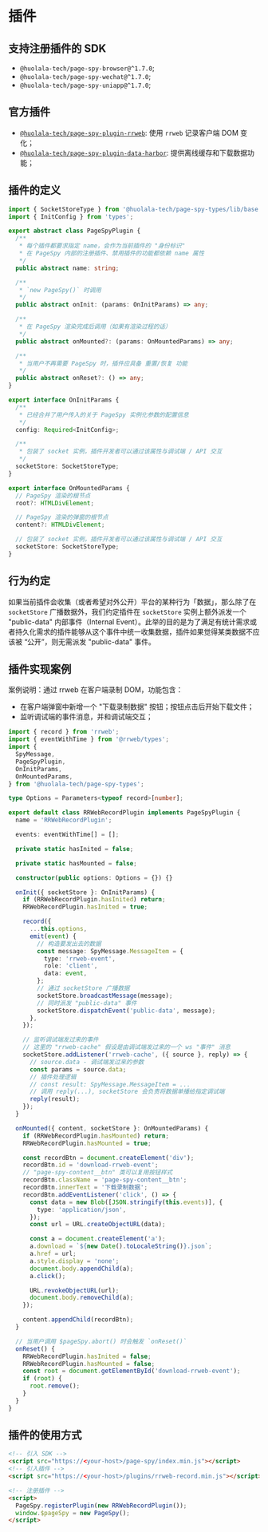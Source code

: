 # 插件

## 支持注册插件的 SDK

- `@huolala-tech/page-spy-browser@^1.7.0`;
- `@huolala-tech/page-spy-wechat@^1.7.0`;
- `@huolala-tech/page-spy-uniapp@^1.7.0`;

## 官方插件

- [`@huolala-tech/page-spy-plugin-rrweb`](../packages/page-spy-plugin-rrweb): 使用 `rrweb` 记录客户端 DOM 变化；
- [`@huolala-tech/page-spy-plugin-data-harbor`](../packages/page-spy-plugin-data-harbor): 提供离线缓存和下载数据功能；

## 插件的定义

```ts
import { SocketStoreType } from '@huolala-tech/page-spy-types/lib/base';
import { InitConfig } from 'types';

export abstract class PageSpyPlugin {
  /**
   * 每个插件都要求指定 name，会作为当前插件的 "身份标识"
   * 在 PageSpy 内部的注册插件、禁用插件的功能都依赖 name 属性
   */
  public abstract name: string;

  /**
   * `new PageSpy()` 时调用
   */
  public abstract onInit: (params: OnInitParams) => any;

  /**
   * 在 PageSpy 渲染完成后调用（如果有渲染过程的话）
   */
  public abstract onMounted?: (params: OnMountedParams) => any;

  /**
   * 当用户不再需要 PageSpy 时，插件应具备 重置/恢复 功能
   */
  public abstract onReset?: () => any;
}

export interface OnInitParams {
  /**
   * 已经合并了用户传入的关于 PageSpy 实例化参数的配置信息
   */
  config: Required<InitConfig>;

  /**
   * 包装了 socket 实例，插件开发者可以通过该属性与调试端 / API 交互
   */
  socketStore: SocketStoreType;
}

export interface OnMountedParams {
  // PageSpy 渲染的根节点
  root?: HTMLDivElement;

  // PageSpy 渲染的弹窗的根节点
  content?: HTMLDivElement;

  // 包装了 socket 实例，插件开发者可以通过该属性与调试端 / API 交互
  socketStore: SocketStoreType;
}
```

## 行为约定

如果当前插件会收集（或者希望对外公开）平台的某种行为「数据」，那么除了在 `socketStore` 广播数据外，我们约定插件在 `socketStore` 实例上额外派发一个 "public-data" 内部事件（Internal Event）。此举的目的是为了满足有统计需求或者持久化需求的插件能够从这个事件中统一收集数据，插件如果觉得某类数据不应该被 “公开”，则无需派发 "public-data" 事件。

## 插件实现案例

案例说明：通过 rrweb 在客户端录制 DOM，功能包含：

- 在客户端弹窗中新增一个 "下载录制数据" 按钮；按钮点击后开始下载文件；
- 监听调试端的事件消息，并和调试端交互；

```ts
import { record } from 'rrweb';
import { eventWithTime } from '@rrweb/types';
import {
  SpyMessage,
  PageSpyPlugin,
  OnInitParams,
  OnMountedParams,
} from '@huolala-tech/page-spy-types';

type Options = Parameters<typeof record>[number];

export default class RRWebRecordPlugin implements PageSpyPlugin {
  name = 'RRWebRecordPlugin';

  events: eventWithTime[] = [];

  private static hasInited = false;

  private static hasMounted = false;

  constructor(public options: Options = {}) {}

  onInit({ socketStore }: OnInitParams) {
    if (RRWebRecordPlugin.hasInited) return;
    RRWebRecordPlugin.hasInited = true;

    record({
      ...this.options,
      emit(event) {
        // 构造要发出去的数据
        const message: SpyMessage.MessageItem = {
          type: 'rrweb-event',
          role: 'client',
          data: event,
        };
        // 通过 socketStore 广播数据
        socketStore.broadcastMessage(message);
        // 同时派发 "public-data" 事件
        socketStore.dispatchEvent('public-data', message);
      },
    });

    // 监听调试端发过来的事件
    // 这里的 "rrweb-cache" 假设是由调试端发过来的一个 ws "事件" 消息
    socketStore.addListener('rrweb-cache', ({ source }, reply) => {
      // source.data - 调试端发过来的参数
      const params = source.data;
      // 插件处理逻辑
      // const result: SpyMessage.MessageItem = ...
      // 调用 reply(...), socketStore 会负责将数据单播给指定调试端
      reply(result);
    });
  }

  onMounted({ content, socketStore }: OnMountedParams) {
    if (RRWebRecordPlugin.hasMounted) return;
    RRWebRecordPlugin.hasMounted = true;

    const recordBtn = document.createElement('div');
    recordBtn.id = 'download-rrweb-event';
    // "page-spy-content__btn" 类可以复用按钮样式
    recordBtn.className = 'page-spy-content__btn';
    recordBtn.innerText = '下载录制数据';
    recordBtn.addEventListener('click', () => {
      const data = new Blob([JSON.stringify(this.events)], {
        type: 'application/json',
      });
      const url = URL.createObjectURL(data);

      const a = document.createElement('a');
      a.download = `${new Date().toLocaleString()}.json`;
      a.href = url;
      a.style.display = 'none';
      document.body.appendChild(a);
      a.click();

      URL.revokeObjectURL(url);
      document.body.removeChild(a);
    });

    content.appendChild(recordBtn);
  }

  // 当用户调用 $pageSpy.abort() 时会触发 `onReset()`
  onReset() {
    RRWebRecordPlugin.hasInited = false;
    RRWebRecordPlugin.hasMounted = false;
    const root = document.getElementById('download-rrweb-event');
    if (root) {
      root.remove();
    }
  }
}
```

## 插件的使用方式

```html
<!-- 引入 SDK -->
<script src="https://<your-host>/page-spy/index.min.js"></script>
<!-- 引入插件 -->
<script src="https://<your-host>/plugins/rrweb-record.min.js"></script>

<!-- 注册插件 -->
<script>
  PageSpy.registerPlugin(new RRWebRecordPlugin());
  window.$pageSpy = new PageSpy();
</script>
```

